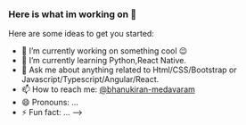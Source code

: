 ### Here is what im working on 👋

Here are some ideas to get you started:

- 🔭 I’m currently working on something cool 😉
- 🌱 I’m currently learning Python,React Native.
- 💬 Ask me about anything related to Html/CSS/Bootstrap or Javascript/Typescript/Angular/React.
- 📫 How to reach me: [@bhanukiran-medavaram](https://www.linkedin.com/in/bhanukiran-medavaram/)
- 😄 Pronouns: ...
- ⚡ Fun fact: ...
-->
